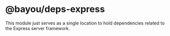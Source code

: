 @bayou/deps-express
===================

This module just serves as a single location to hold dependencies related to
the Express server framework.
